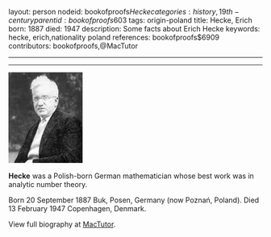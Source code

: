 layout: person
nodeid: bookofproofs$Hecke
categories: history,19th-century
parentid: bookofproofs$603
tags: origin-poland
title: Hecke, Erich
born: 1887
died: 1947
description: Some facts about Erich Hecke
keywords: hecke, erich,nationality poland
references: bookofproofs$6909
contributors: bookofproofs,@MacTutor

---


---

![Hecke.jpg](https://github.com/bookofproofs/bookofproofs.github.io/blob/main/_sources/_assets/images/portraits/Hecke.jpg?raw=true)

**Hecke** was a Polish-born German mathematician whose best work was in analytic number theory.

Born 20 September 1887 Buk, Posen, Germany (now Poznań, Poland). Died 13 February 1947 Copenhagen, Denmark.


View full biography at [MacTutor](https://mathshistory.st-andrews.ac.uk/Biographies/Hecke/).